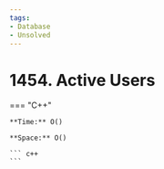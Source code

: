 ```yaml
---
tags:
- Database
- Unsolved
---
```



# 1454. Active Users

=== "C++"

    **Time:** O()

    **Space:** O()

    ``` c++
    ```